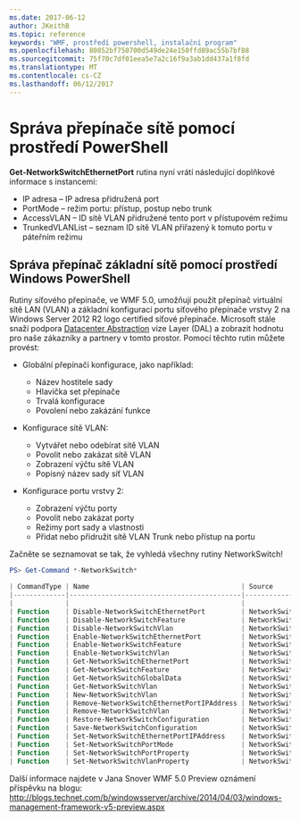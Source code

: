 ```yaml
---
ms.date: 2017-06-12
author: JKeithB
ms.topic: reference
keywords: "WMF, prostředí powershell, instalační program"
ms.openlocfilehash: 80852bf750700d549de24e150ffd89ac55b7bf88
ms.sourcegitcommit: 75f70c7df01eea5e7a2c16f9a3ab1dd437a1f8fd
ms.translationtype: MT
ms.contentlocale: cs-CZ
ms.lasthandoff: 06/12/2017
---
```

# <a name="network-switch-management-with-powershell"></a>Správa přepínače sítě pomocí prostředí PowerShell

**Get-NetworkSwitchEthernetPort** rutina nyní vrátí následující doplňkové informace s instancemi:

- IP adresa – IP adresa přidružená port
- PortMode – režim portu: přístup, postup nebo trunk
- AccessVLAN – ID sítě VLAN přidružené tento port v přístupovém režimu
- TrunkedVLANList – seznam ID sítě VLAN přiřazený k tomuto portu v páteřním režimu

## <a name="fundamental-network-switch-management-with-windows-powershell"></a>Správa přepínač základní sítě pomocí prostředí Windows PowerShell

Rutiny síťového přepínače, ve WMF 5.0, umožňují použít přepínač virtuální sítě LAN (VLAN) a základní konfigurací portu síťového přepínače vrstvy 2 na Windows Server 2012 R2 logo certified síťové přepínače. Microsoft stále snaží podpora [Datacenter Abstraction](http://technet.microsoft.com/en-us/cloud/dal.aspx) vize Layer (DAL) a zobrazit hodnotu pro naše zákazníky a partnery v tomto prostor. Pomocí těchto rutin můžete provést:

- Globální přepínači konfigurace, jako například:
    - Název hostitele sady
    - Hlavička set přepínače
    - Trvalá konfigurace
    - Povolení nebo zakázání funkce

- Konfigurace sítě VLAN:
    - Vytvářet nebo odebírat sítě VLAN
    - Povolit nebo zakázat sítě VLAN
    - Zobrazení výčtu sítě VLAN
    - Popisný název sady síť VLAN

- Konfigurace portu vrstvy 2:
    - Zobrazení výčtu porty
    - Povolit nebo zakázat porty
    - Režimy port sady a vlastnosti
    - Přidat nebo přidružit sítě VLAN Trunk nebo přístup na portu

Začněte se seznamovat se tak, že vyhledá všechny rutiny NetworkSwitch!

```powershell
PS> Get-Command *-NetworkSwitch*

| CommandType | Name                                      | Source        |
|-------------|-------------------------------------------|---------------|
|             |                                           |               |
| Function    | Disable-NetworkSwitchEthernetPort         | NetworkSwitch |
| Function    | Disable-NetworkSwitchFeature              | NetworkSwitch |
| Function    | Disable-NetworkSwitchVlan                 | NetworkSwitch |
| Function    | Enable-NetworkSwitchEthernetPort          | NetworkSwitch |
| Function    | Enable-NetworkSwitchFeature               | NetworkSwitch |
| Function    | Enable-NetworkSwitchVlan                  | NetworkSwitch |
| Function    | Get-NetworkSwitchEthernetPort             | NetworkSwitch |
| Function    | Get-NetworkSwitchFeature                  | NetworkSwitch |
| Function    | Get-NetworkSwitchGlobalData               | NetworkSwitch |
| Function    | Get-NetworkSwitchVlan                     | NetworkSwitch |
| Function    | New-NetworkSwitchVlan                     | NetworkSwitch |
| Function    | Remove-NetworkSwitchEthernetPortIPAddress | NetworkSwitch |
| Function    | Remove-NetworkSwitchVlan                  | NetworkSwitch |
| Function    | Restore-NetworkSwitchConfiguration        | NetworkSwitch |
| Function    | Save-NetworkSwitchConfiguration           | NetworkSwitch |
| Function    | Set-NetworkSwitchEthernetPortIPAddress    | NetworkSwitch |
| Function    | Set-NetworkSwitchPortMode                 | NetworkSwitch |
| Function    | Set-NetworkSwitchPortProperty             | NetworkSwitch |
| Function    | Set-NetworkSwitchVlanProperty             | NetworkSwitch |
```

Další informace najdete v Jana Snover WMF 5.0 Preview oznámení příspěvku na blogu: <http://blogs.technet.com/b/windowsserver/archive/2014/04/03/windows-management-framework-v5-preview.aspx>


